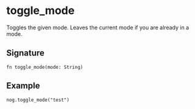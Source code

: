 # toggle_mode

Toggles the given mode. Leaves the current mode if you are already in a mode.

## Signature

```nogscript
fn toggle_mode(mode: String)
```

## Example

```nogscript
nog.toggle_mode("test")
```
